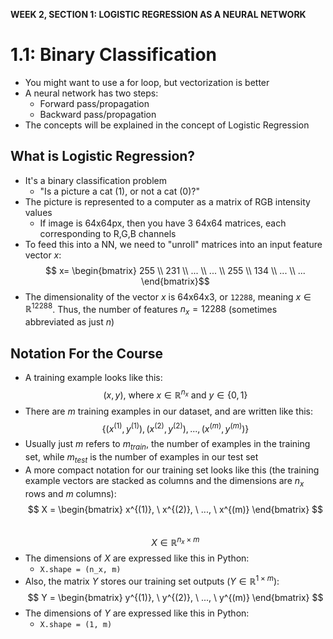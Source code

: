 **WEEK 2, SECTION 1: LOGISTIC REGRESSION AS A NEURAL NETWORK**
# 1.1: Binary Classification

- You might want to use a for loop, but vectorization is better
- A neural network has two steps:
  - Forward pass/propagation
  - Backward pass/propagation
- The concepts will be explained in the concept of Logistic Regression

## What is Logistic Regression?
- It's a binary classification problem
  - "Is a picture a cat (1), or not a cat (0)?"
- The picture is represented to a computer as a matrix of RGB intensity values
  - If image is 64x64px, then you have 3 64x64 matrices, each corresponding to R,G,B channels
- To feed this into a NN, we need to "unroll" matrices into an input feature vector $x$:
  $$ x= \begin{bmatrix} 255 \\ 231 \\ ... \\ ... \\ 255 \\ 134 \\ ... \\ ... \end{bmatrix}$$
- The dimensionality of the vector $x$ is 64x64x3, or `12288`, meaning $x \in \mathbb{R}^{12288}$. Thus, the number of features $n_x = 12288$ (sometimes abbreviated as just $n$)


## Notation For the Course
- A training example looks like this:
$$ (x,y)\text{, where } x \in \mathbb{R}^{n_x}\text{ and } y \in \{0,1\}$$
- There are $m$ training examples in our dataset, and are written like this:
$$ \{(x^{(1)}, y^{(1)}), (x^{(2)}, y^{(2)}),...,(x^{(m)}, y^{(m)})\} $$
- Usually just $m$ refers to $m_{train}$, the number of examples in the training set, while $m_{test}$ is the number of examples in our test set
- A more compact notation for our training set looks like this (the training example vectors are stacked as columns and the dimensions are $n_x$ rows and $m$ columns):
$$ X = \begin{bmatrix} x^{(1)}, \ x^{(2)}, \ ..., \ x^{(m)} \end{bmatrix} $$  
$$ X \in \mathbb{R}^{n_x \times m}$$
- The dimensions of $X$ are expressed like this in Python:
  - `X.shape = (n_x, m)`
- Also, the matrix $Y$ stores our training set outputs ($Y \in \mathbb{R}^{1\times m}$):
$$ Y = \begin{bmatrix} y^{(1)}, \ y^{(2)}, \ ..., \ y^{(m)} \end{bmatrix} $$
- The dimensions of $Y$ are expressed like this in Python:
  - `X.shape = (1, m)`
